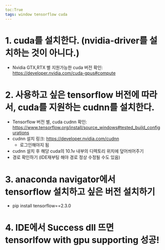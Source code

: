 ```yaml
---
toc:True
tags: window tensorflow cuda
---
```


# 1. cuda를 설치한다. (nvidia-driver를 설치하는 것이 아니다.)
* Nvidia GTX,RTX 별 지원가능한 cuda 버전 확인: <https://developer.nvidia.com/cuda-gpus#compute>


# 2. 사용하고 싶은 tensorflow 버전에 따라서, cuda를 지원하는 cudnn를 설치한다.
* Tensorflow 버전 별, cuda cudnn 확인: <https://www.tensorflow.org/install/source_windows#tested_build_configurations>
* cudnn 설치 링크: <https://developer.nvidia.com/cudnn>
  * 로그인해야지 됨
* cudnn 설치 후 해당 cuda의 10.1v 내부의 디렉토리 위치에 덮어씌어주기
* 경로 확인하기 (IDE재부팅 해야 경로 정상 수정될 수도 있음)




# 3. anaconda navigator에서 tensorflow 설치하고 싶은 버전 설치하기
* pip install tensorflow==2.3.0

# 4. IDE에서 Success dll 뜨면 tensorlfow with gpu supporting 성공!
